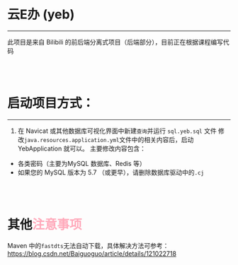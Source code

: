 # 云E办 (yeb)
-----
此项目是来自 Bilibili 的前后端分离式项目（后端部分），目前正在根据课程编写代码

<br>
<br>

# 启动项目方式：
-----
1. 在 Navicat 或其他数据库可视化界面中新建`查询`并运行 `sql.yeb.sql` 文件
修改`java.resources.application.yml`文件中的相关内容后，启动 YebApplication 就可以。
主要修改内容包含：
- 各类密码（主要为MySQL 数据库、Redis 等）
- 如果您的 MySQL 版本为 5.7 （或更早），请删除数据库驱动中的`.cj`
 
<br>
<br>


# 其他<font color="#ffaabb">注意事项</font>
Maven 中的`fastdts`无法自动下载，具体解决方法可参考：https://blog.csdn.net/Baiguoguo/article/details/121022718


